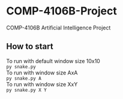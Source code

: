 # COMP-4106B-Project

COMP-4106B Artificial Intelligence Project

## How to start

To run with default window size 10x10<br>
`py snake.py`<br>
To run with window size AxA<br>
`py snake.py A`<br>
To run with window size XxY<br>
`py snake.py X Y`<br>
